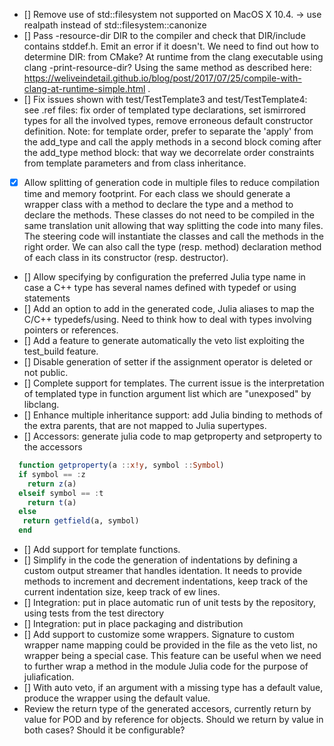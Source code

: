    - [] Remove use of std::filesystem not supported on MacOS X 10.4. → use realpath instead of std::filesystem::canonize
   - [] Pass -resource-dir DIR to the compiler and check that DIR/include contains stddef.h. Emit an error if it doesn't. We need to find out how to determine DIR: from CMake? At runtime from the clang executable using clang -print-resource-dir? Using the same method as described here: https://weliveindetail.github.io/blog/post/2017/07/25/compile-with-clang-at-runtime-simple.html .
   - [] Fix issues shown with test/TestTemplate3 and test/TestTemplate4: see .ref files: fix order of templated type declarations, set ismirrored types for all the involved types, remove erroneous default constructor definition. Note: for template order, prefer to separate the 'apply' from the add_type and call the apply methods in a second block coming after the add_type method block: that way we decorrelate order constraints from template parameters and from class inheritance. 
   - [X] Allow splitting of generation code in multiple files to reduce compilation time and memory footprint. For each class we should generate a wrapper class with a method to declare the type and a method to declare the methods. These classes do not need to be compiled in the same translation unit allowing that way splitting the code into many files. The steering code will instantiate the classes and call the methods in the right order. We can also call the type (resp. method) declaration method of each class in its constructor (resp. destructor).
   - [] Allow specifying by configuration the preferred Julia type name in case a C++ type has several names defined with typedef or using statements
   - [] Add an option to add in the generated code, Julia aliases to map the C/C++ typedefs/using. Need to think how to deal with types involving pointers or references.
   - [] Add a feature to generate automatically the veto list exploiting the test_build feature.
   - [] Disable generation of setter if the assignment operator is deleted or not public.
   - [] Complete support for templates. The current issue is the interpretation of templated type in function argument list which are "unexposed" by libclang.
   - [] Enhance multiple inheritance support: add Julia binding to methods of the extra parents, that are not mapped to Julia supertypes.
   - [] Accessors: generate julia code to map getproperty and setproperty to the accessors
```julia
  function getproperty(a ::x!y, symbol ::Symbol)
  if symbol == :z
    return z(a)
  elseif symbol == :t
    return t(a)
  else
   return getfield(a, symbol)
  end
  ```
   - [] Add support for template functions.
   - [] Simplify in the code the generation of indentations by defining a custom output streamer that handles identation. It needs to provide methods to increment and decrement indentations, keep track of the current indentation size, keep track of ew lines.
   - [] Integration: put in place automatic run of unit tests by the repository, using tests from the test directory
   - [] Integration: put in place packaging and distribution
   - [] Add support to customize some wrappers. Signature to custom wrapper name mapping could be provided in the file as the veto list, no wrapper being a special case. This feature can be useful when we need to further wrap a method in the module Julia code for the purpose of juliafication. 
   - [] With auto veto, if an argument with a missing type has a default value, produce the wrapper using the default value.  
   - Review the return type of the generated accesors, currently return by value for POD and by reference for objects. Should we return by value in both cases? Should it be configurable?
